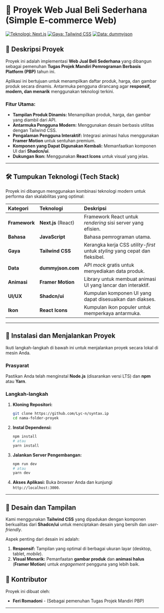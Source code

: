 # 🛒 Proyek Web Jual Beli Sederhana (Simple E-commerce Web)

[![Teknologi: Next.js](https://img.shields.io/badge/Framework-Next.js-black.svg)](https://nextjs.org/)
[![Gaya: Tailwind CSS](https://img.shields.io/badge/Gaya-Tailwind%20CSS-teal.svg)](https://tailwindcss.com/)
[![Data: dummyjson](https://img.shields.io/badge/API-dummyjson.com-red.svg)](https://dummyjson.com/)



## 🌟 Deskripsi Proyek

Proyek ini adalah implementasi **Web Jual Beli Sederhana** yang dibangun sebagai pemenuhan **Tugas Projek Mandiri Pemrograman Berbasis Platform (PBP)** tahun ini.

Aplikasi ini bertujuan untuk menampilkan daftar produk, harga, dan gambar produk secara dinamis. Antarmuka pengguna dirancang agar **responsif, modern, dan menarik** menggunakan teknologi terkini.

### Fitur Utama:

* **Tampilan Produk Dinamis:** Menampilkan produk, harga, dan gambar yang diambil dari API.
* **Antarmuka Pengguna Modern:** Menggunakan desain berbasis utilitas dengan Tailwind CSS.
* **Pengalaman Pengguna Interaktif:** Integrasi animasi halus menggunakan **Framer Motion** untuk sentuhan premium.
* **Komponen yang Dapat Digunakan Kembali:** Memanfaatkan komponen UI dari **Shadcn/ui**.
* **Dukungan Ikon:** Menggunakan **React Icons** untuk visual yang jelas.

---

## 🛠️ Tumpukan Teknologi (Tech Stack)

Proyek ini dibangun menggunakan kombinasi teknologi modern untuk performa dan skalabilitas yang optimal:

| Kategori | Teknologi | Deskripsi |
| :--- | :--- | :--- |
| **Framework** | **Next.js** (React) | Framework React untuk *rendering* sisi server yang efisien. |
| **Bahasa** | **JavaScript** | Bahasa pemrograman utama. |
| **Gaya** | **Tailwind CSS** | Kerangka kerja CSS *utility-first* untuk *styling* yang cepat dan fleksibel. |
| **Data** | **dummyjson.com** | API *mock* gratis untuk menyediakan data produk. |
| **Animasi** | **Framer Motion** | Library untuk membuat animasi UI yang lancar dan interaktif. |
| **UI/UX** | **Shadcn/ui** | Kumpulan komponen UI yang dapat disesuaikan dan diakses. |
| **Ikon** | **React Icons** | Kumpulan ikon populer untuk memperkaya antarmuka. |

---

## 🚀 Instalasi dan Menjalankan Proyek

Ikuti langkah-langkah di bawah ini untuk menjalankan proyek secara lokal di mesin Anda.

### Prasyarat

Pastikan Anda telah menginstal **Node.js** (disarankan versi LTS) dan **npm** atau **Yarn**.

### Langkah-langkah

1.  **Kloning Repositori:**
    ```bash
    git clone https://github.com/Lyc-n/syntax.ip
    cd nama-folder-proyek
    ```

2.  **Instal Dependensi:**
    ```bash
    npm install
    # atau
    yarn install
    ```

3.  **Jalankan Server Pengembangan:**
    ```bash
    npm run dev
    # atau
    yarn dev
    ```

4.  **Akses Aplikasi:**
    Buka *browser* Anda dan kunjungi `http://localhost:3000`.

---

## 🎨 Desain dan Tampilan

Kami menggunakan **Tailwind CSS** yang dipadukan dengan komponen berkualitas dari **Shadcn/ui** untuk menciptakan desain yang bersih dan *user-friendly*.

Aspek penting dari desain ini adalah:

1.  **Responsif:** Tampilan yang optimal di berbagai ukuran layar (desktop, tablet, *mobile*).
2.  **Visual Menarik:** Pemanfaatan **gambar produk** dan **animasi halus** (**Framer Motion**) untuk *engagement* pengguna yang lebih baik.

## 👤 Kontributor

Proyek ini dibuat oleh:

* **Feri Romadoni** - (Sebagai pemenuhan Tugas Projek Mandiri PBP)

---

